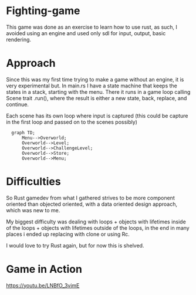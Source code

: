 # Fighting-game

This game was done as an exercise to learn how to use rust, as such, I avoided using an engine and used only sdl for input, output, basic rendering.

# Approach

Since this was my first time trying to make a game without an engine, it is very experimental but.
In main.rs I have a state machine that keeps the states in a stack, starting with the menu.
There it runs in a game loop calling Scene trait .run(), where the result is either a new state, back, replace, and continue.

Each scene has its own loop where input is captured (this could be capture in the first loop and passed on to the scenes possibly)

```mermaid
  graph TD;
      Menu-->Overworld;
      Overworld-->Level;
      Overworld-->ChallengeLevel;
      Overworld-->Store;
      Overworld-->Menu;
```



# Difficulties

So Rust gamedev from what I gathered strives to be more component oriented than objected oriented, with a data oriented design approach, which was new to me.

My biggest difficulty was dealing with loops + objects with lifetimes inside of the loops + objects with lifetimes outside of the loops, in the end in many places i ended up replacing with clone or using Rc.

I would love to try Rust again, but for now this is shelved.


# Game in Action
https://youtu.be/LNBfO_3vjmE



